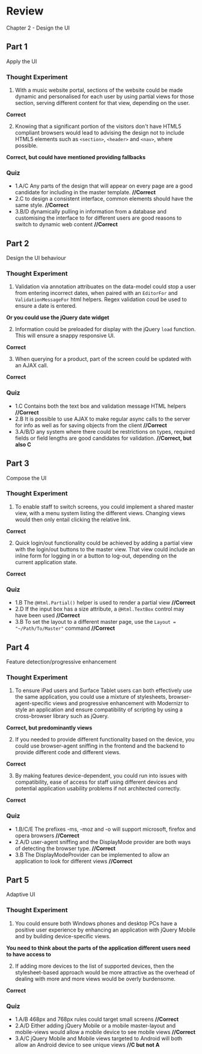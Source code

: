 ﻿# Review

Chapter 2 - Design the UI

## Part 1

Apply the UI

### Thought Experiment

1. With a music website portal, sections of the website could be made dynamic and personalised for each user by using partial views for those section, serving different content for that view, depending on the user.

**Correct**

2. Knowing that a significant portion of the visitors don't have HTML5 compliant browsers would lead to advising the design not to include HTML5 elements such as `<section>`, `<header>` and `<nav>`, where possible.

**Correct, but could have mentioned providing fallbacks**

### Quiz

* 1.A/C Any parts of the design that will appear on every page are a good candidate for including in the master template. **//Correct**
* 2.C to design a consistent interface, common elements should have the same style. **//Correct**
* 3.B/D dynamically pulling in information from a database and customising the interface to for different users are good reasons to switch to dynamic web content **//Correct**


## Part 2

Design the UI behaviour

### Thought Experiment

1. Validation via annotation attribuates on the data-model could stop a user from entering incorrect dates, when paired with an `EditorFor` and `ValidationMessageFor` html helpers. Regex validation coud be used to ensure a date is entered.

**Or you could use the jQuery date widget**

2. Information could be preloaded for display with the jQuery `load` function. This will ensure a snappy responsive UI.

**Correct**

3. When querying for a product, part of the screen could be updated with an AJAX call.

**Correct**

### Quiz

* 1.C Contains both the text box and validation message HTML helpers **//Correct**
* 2.B It is possible to use AJAX to make regular async calls to the server for info as well as for saving objects from the client **//Correct**
* 3.A/B/D any system where there could be restrictions on types, required fields or field lengths are good candidates for validation. **//Correct, but also C**


## Part 3

Compose the UI

### Thought Experiment

1. To enable staff to switch screens, you could implement a shared master view, with a menu system listing the different views. Changing views would then only entail clicking the relative link.

**Correct**

2. Quick login/out functionality could be achieved by adding a partial view with the login/out buttons to the master view. That view could include an inline form for logging in or a button to log-out, depending on the current application state.

**Correct**

### Quiz

* 1.B The `@Html.Partial()` helper is used to render a partial view **//Correct**
* 2.D If the input box has a size attribute, a `@Html.TextBox` control may have been used **//Correct**
* 3.B To set the layout to a different master page, use the `Layout = "~/Path/To/Master"` command **//Correct**


## Part 4

Feature detection/progressive enhancement

### Thought Experiment

1. To ensure iPad users and Surface Tablet users can both effectively use the same application, you could use a mixture of stylesheets, browser-agent-specific views and progressive enhancement with Modernizr to style an application and ensure compatibility of scripting by using a cross-browser library such as jQuery.

**Correct, but predominantly views**

2. If you needed to provide different functionality based on the device, you could use browser-agent sniffing in the frontend and the backend to provide different code and different views.

**Correct**

3. By making features device-dependent, you could run into issues with compatibility, ease of access for staff using different devices and potential application usability problems if not architected correctly.

**Correct**

### Quiz

* 1.B/C/E The prefixes -ms, -moz and -o will support microsoft, firefox and opera browsers  **//Correct**
* 2.A/D user-agent sniffing and the DisplayMode provider are both ways of detecting the browser type. **//Correct**
* 3.B The DisplayModeProvider can be implemented to allow an application to look for different views **//Correct**


## Part 5

Adaptive UI

### Thought Experiment

1. You could ensure both Windows phones and desktop PCs have a positive user experience by enhancing an application with jQuery Mobile and by building device-specific views.

**You need to think about the parts of the application different users need to have access to**

2. If adding more devices to the list of supported devices, then the stylesheet-based approach would be more attractive as the overhead of dealing with more and more views would be overly burdensome.

**Correct**

### Quiz

* 1.A/B 468px and 768px rules could target small screens **//Correct**
* 2.A/D Either adding jQuery Mobile or a mobile master-layout and mobile-views would allow a mobile device to see mobile views **//Correct**
* 3.A/C jQuery Mobile and Mobile views targeted to Android will both allow an Android device to see unique views **//C but not A**